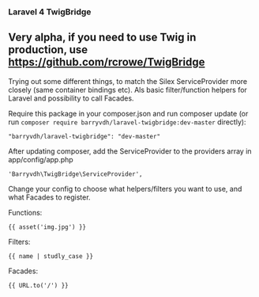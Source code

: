 ### Laravel 4 TwigBridge

## Very alpha, if you need to use Twig in production, use https://github.com/rcrowe/TwigBridge

Trying out some different things, to match the Silex ServiceProvider more closely (same container bindings etc). Als basic filter/function helpers for Laravel and possibility to call Facades.

Require this package in your composer.json and run composer update (or run `composer require barryvdh/laravel-twigbridge:dev-master` directly):

    "barryvdh/laravel-twigbridge": "dev-master"

After updating composer, add the ServiceProvider to the providers array in app/config/app.php

    'Barryvdh\TwigBridge\ServiceProvider',

Change your config to choose what helpers/filters you want to use, and what Facades to register.

Functions:

    {{ asset('img.jpg') }}

Filters:

    {{ name | studly_case }}

Facades:

    {{ URL.to('/') }}